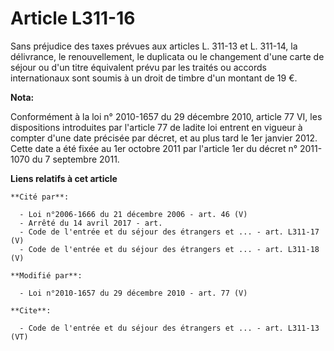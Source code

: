 # Article L311-16

Sans préjudice des taxes prévues aux articles L. 311-13 et L. 311-14, la délivrance, le renouvellement, le duplicata ou le
changement d'une carte de séjour ou d'un titre équivalent prévu par les traités ou accords internationaux sont soumis à un
droit de timbre d'un montant de 19 €.

**Nota:**

Conformément à la loi n° 2010-1657 du 29 décembre 2010, article 77 VI, les dispositions introduites par l'article 77 de
ladite loi entrent en vigueur à compter d'une date précisée par décret, et au plus tard le 1er janvier 2012.  Cette date a
été fixée au 1er octobre 2011 par l'article 1er du décret n° 2011-1070 du 7 septembre 2011.

**Liens relatifs à cet article**

	**Cité par**:

	  - Loi n°2006-1666 du 21 décembre 2006 - art. 46 (V)
	  - Arrêté du 14 avril 2017 - art.
	  - Code de l'entrée et du séjour des étrangers et ... - art. L311-17 (V)
	  - Code de l'entrée et du séjour des étrangers et ... - art. L311-18 (V)

	**Modifié par**:

	  - Loi n°2010-1657 du 29 décembre 2010 - art. 77 (V)

	**Cite**:

	  - Code de l'entrée et du séjour des étrangers et ... - art. L311-13 (VT)
